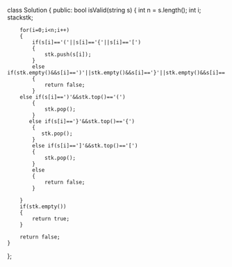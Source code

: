 class Solution {
public:
    bool isValid(string s) {
        int n = s.length();
        int i;
        stack<char>stk;
       
        for(i=0;i<n;i++)
        {
            if(s[i]=='('||s[i]=='{'||s[i]=='[')
            {
                stk.push(s[i]);
            }
            else if(stk.empty()&&s[i]==')'||stk.empty()&&s[i]=='}'||stk.empty()&&s[i]==']')
            {
                return false;
            }
        else if(s[i]==')'&&stk.top()=='(')
            {
                stk.pop();
            }
           else if(s[i]=='}'&&stk.top()=='{')
            {
               stk.pop();
            }
            else if(s[i]==']'&&stk.top()=='[')
            {
                stk.pop();
            }
            else
            {
                return false;
            }
        
        }
        if(stk.empty())
        {
            return true;
        }
        
        return false;
    }
};
